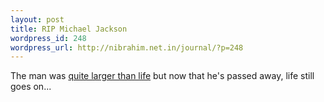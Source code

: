 ```yaml
--- 
layout: post
title: RIP Michael Jackson
wordpress_id: 248
wordpress_url: http://nibrahim.net.in/journal/?p=248
---
```

The man was <a href="http://www.youtube.com/watch?v=PmN0dwDR1wo">quite larger than life</a> but now that he's passed away, life still goes on...
